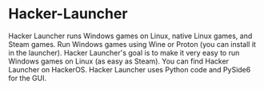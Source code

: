 # Hacker-Launcher

Hacker Launcher runs Windows games on Linux, native Linux games, and Steam games. Run Windows games using Wine or Proton (you can install it in the launcher). Hacker Launcher's goal is to make it very easy to run Windows games on Linux (as easy as Steam). You can find Hacker Launcher on HackerOS. Hacker Launcher uses Python code and PySide6 for the GUI.
